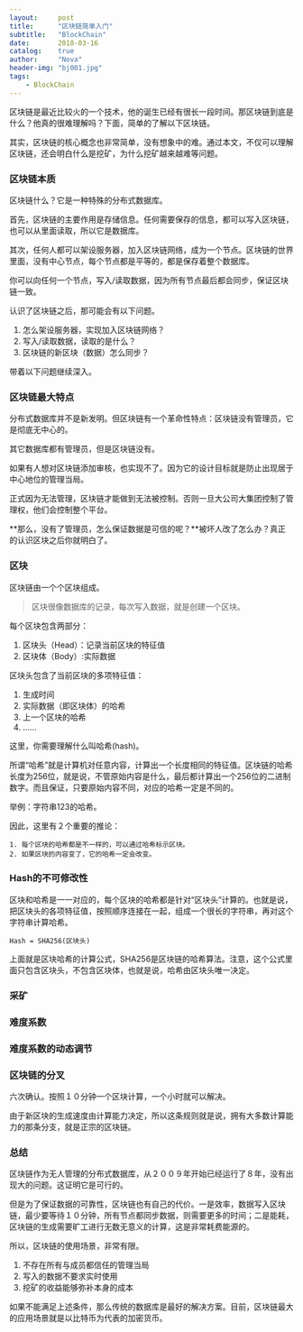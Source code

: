 ```yaml
---
layout:     post
title:      "区块链简单入门"
subtitle:   "BlockChain"
date:       2018-03-16
catalog:    true
author:     "Nova"
header-img: "bj001.jpg"
tags:
    - BlockChain
---
```



区块链是最近比较火的一个技术，他的诞生已经有很长一段时间。那区块链到底是什么？他真的很难理解吗？下面，简单的了解以下区块链。

其实，区块链的核心概念也非常简单，没有想象中的难。通过本文，不仅可以理解区块链，还会明白什么是挖矿，为什么挖矿越来越难等问题。

### 区块链本质
区块链什么？它是一种特殊的分布式数据库。

首先，区块链的主要作用是存储信息。任何需要保存的信息，都可以写入区块链，也可以从里面读取，所以它是数据库。

其次，任何人都可以架设服务器，加入区块链网络，成为一个节点。区块链的世界里面，没有中心节点，每个节点都是平等的，都是保存着整个数据库。

你可以向任何一个节点，写入/读取数据，因为所有节点最后都会同步，保证区块链一致。

认识了区块链之后，那可能会有以下问题。

1. 怎么架设服务器，实现加入区块链网络？
2. 写入/读取数据，读取的是什么？
3. 区块链的新区块（数据）怎么同步？


带着以下问题继续深入。

### 区块链最大特点

分布式数据库并不是新发明。但区块链有一个革命性特点：区块链没有管理员，它是彻底无中心的。

其它数据库都有管理员，但是区块链没有。

如果有人想对区块链添加审核，也实现不了。因为它的设计目标就是防止出现居于中心地位的管理当局。

正式因为无法管理，区块链才能做到无法被控制。否则一旦大公司大集团控制了管理权，他们会控制整个平台。

**那么，没有了管理员，怎么保证数据是可信的呢？**被坏人改了怎么办？真正的认识区块之后你就明白了。

### 区块
区块链由一个个区块组成。

>区块很像数据库的记录，每次写入数据，就是创建一个区块。

每个区块包含两部分：


1. 区块头（Head）：记录当前区块的特征值
2. 区块体（Body）:实际数据


区块头包含了当前区块的多项特征值：


1. 生成时间
2. 实际数据（即区块体）的哈希
3. 上一个区块的哈希
4. ......


这里，你需要理解什么叫哈希(hash)。

所谓“哈希”就是计算机对任意内容，计算出一个长度相同的特征值。区块链的哈希长度为256位，就是说，不管原始内容是什么，最后都计算出一个256位的二进制数字。而且保证，只要原始内容不同，对应的哈希一定是不同的。


举例：字符串123的哈希。


因此，这里有２个重要的推论：

```
1. 每个区块的哈希都是不一样的，可以通过哈希标示区块。
2. 如果区块的内容变了，它的哈希一定会改变。
```

### Hash的不可修改性
区块和哈希是一一对应的，每个区块的哈希都是针对“区块头”计算的。也就是说，把区块头的各项特征值，按照顺序连接在一起，组成一个很长的字符串，再对这个字符串计算哈希。

```
Hash = SHA256(区块头)
```

上面就是区块哈希的计算公式，SHA256是区块链的哈希算法。注意，这个公式里面只包含区块头，不包含区块体，也就是说，哈希由区块头唯一决定。



### 采矿

### 难度系数

### 难度系数的动态调节

### 区块链的分叉

六次确认。按照１０分钟一个区块计算，一个小时就可以解决。

由于新区块的生成速度由计算能力决定，所以这条规则就是说，拥有大多数计算能力的那条分支，就是正宗的区块链。

### 总结
区块链作为无人管理的分布式数据库，从２００９年开始已经运行了８年，没有出现大的问题。这证明它是可行的。

但是为了保证数据的可靠性，区块链也有自己的代价。一是效率，数据写入区块链，最少要等待１０分钟，所有节点都同步数据，则需要更多的时间；二是能耗，区块链的生成需要旷工进行无数无意义的计算，这是非常耗费能源的。

所以，区块链的使用场景，非常有限。

1. 不存在所有与成员都信任的管理当局
2. 写入的数据不要求实时使用
3. 挖矿的收益能够弥补本身的成本

如果不能满足上述条件，那么传统的数据库是最好的解决方案。目前，区块链最大的应用场景就是以比特币为代表的加密货币。



